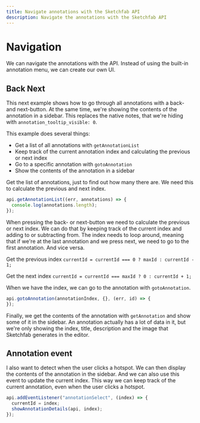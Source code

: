 ```yaml
---
title: Navigate annotations with the Sketchfab API
description: Navigate the annotations with the Sketchfab API
---
```


<script setup>
import CodePenEmbed from '../../components/CodePenEmbed.vue'
</script>

# Navigation

We can navigate the annotations with the API. Instead of using the built-in annotation menu, we can create our own UI. 

## Back Next

This next example shows how to go through all annotations with a back- and next-button. At the same time, we're showing the contents of the annotation in a sidebar. This replaces the native notes, that we're hiding with `annotation_tooltip_visible: 0`.

<CodePenEmbed id="yLGErLy/8ba2d44d1f07817979cae47a5491f7c3" tab="result" />

This example does several things:

- Get a list of all annotations with `getAnnotationList`
- Keep track of the current annotation index and calculating the previous or next index
- Go to a specific annotation with `gotoAnnotation`
- Show the contents of the annotation in a sidebar

Get the list of annotations, just to find out how many there are. We need this to calculate the previous and next index.

```js
api.getAnnotationList((err, annotations) => {
  console.log(annotations.length);
});
```

When pressing the back- or next-button we need to calculate the previous or next index. We can do that by keeping track of the current index and adding to or subtracting from. The index needs to loop around, meaning that if we're at the last annotation and we press next, we need to go to the first annotation. And vice versa.

Get the previous index `currentId = currentId === 0 ? maxId : currentId - 1;`

Get the next index `currentId = currentId === maxId ? 0 : currentId + 1;`

When we have the index, we can go to the annotation with `gotoAnnotation`.

```js
api.gotoAnnotation(annotationIndex, {}, (err, id) => {
});
```

Finally, we get the contents of the annotation with `getAnnotation` and show some of it in the sidebar. An annotation actually has a lot of data in it, but we're only showing the index, title, description and the image that Sketchfab generates in the editor.


## Annotation event

I also want to detect when the user clicks a hotspot. We can then display the contents of the annotation in the sidebar. And we can also use this event to update the current index. This way we can keep track of the current annotation, even when the user clicks a hotspot.

```js
api.addEventListener("annotationSelect", (index) => {
  currentId = index;
  showAnnotationDetails(api, index);
});
```
